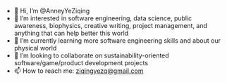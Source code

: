 - 👋 Hi, I’m @AnneyYeZiqing
- 👀 I’m interested in software engineering, data science, public awareness, biophysics, creative writing, project management, and anything that can help better this world
- 🌱 I’m currently learning more software engineering skills and about our physical world
- 💞️ I’m looking to collaborate on sustainability-oriented software/game/product development projects
- 📫 How to reach me: ziqingyezq@gmail.com

<!---
AnneyYeZiqing/AnneyYeZiqing is a ✨ special ✨ repository because its `README.md` (this file) appears on your GitHub profile.
You can click the Preview link to take a look at your changes.
--->
